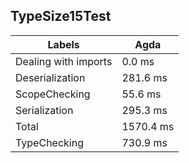 
## TypeSize15Test

Labels|Agda
---|---
Dealing with imports|0.0 ms
Deserialization|281.6 ms
ScopeChecking|55.6 ms
Serialization|295.3 ms
Total|1570.4 ms
TypeChecking|730.9 ms

